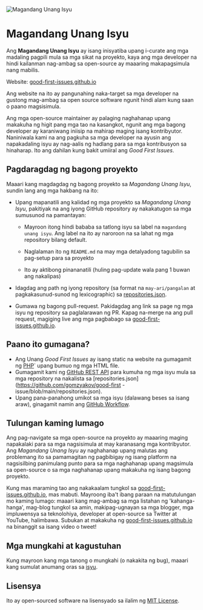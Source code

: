 ![Magandang Unang Isyu](./assets/github/social-preview.png)

# Magandang Unang Isyu

Ang **Magandang Unang Isyu** ay isang inisyatiba upang i-curate ang mga madaling pagpili mula sa mga sikat na proyekto, kaya ang mga developer na hindi kailanman nag-ambag sa open-source ay maaaring makapagsimula nang mabilis.

Website: [good-first-issues.github.io](https://good-first-issues.github.io)

Ang website na ito ay pangunahing naka-target sa mga developer na gustong mag-ambag sa open source software ngunit hindi alam kung saan o paano magsisimula.

Ang mga open-source maintainer ay palaging naghahanap upang makakuha ng higit pang mga tao na kasangkot, ngunit ang mga bagong developer ay karaniwang iniisip na mahirap maging isang kontribyutor. Naniniwala kami na ang pagkuha sa mga developer na ayusin ang napakadaling isyu ay nag-aalis ng hadlang para sa mga kontribusyon sa hinaharap. Ito ang dahilan kung bakit umiiral ang *Good First Issues*.

## Pagdaragdag ng bagong proyekto

Maaari kang magdagdag ng bagong proyekto sa *Magandang Unang Isyu*, sundin lang ang mga hakbang na ito:

- Upang mapanatili ang kalidad ng mga proyekto sa *Magandang Unang Isyu*, pakitiyak na ang iyong GitHub repository ay nakakatugon sa mga sumusunod na pamantayan:

     - Mayroon itong hindi bababa sa tatlong isyu sa label na `magandang unang isyu`. Ang label na ito ay naroroon na sa lahat ng mga repository bilang default.

     - Naglalaman ito ng `README.md` na may mga detalyadong tagubilin sa pag-setup para sa proyekto

     - Ito ay aktibong pinananatili (huling pag-update wala pang 1 buwan ang nakalipas)

- Idagdag ang path ng iyong repository (sa format na `may-ari/pangalan` at pagkakasunud-sunod ng lexicographic) sa [repositories.json](https://github.com/gomzyakov/good-first-issue/blob/main/repositories.json).

- Gumawa ng bagong pull-request. Pakidagdag ang link sa page ng mga isyu ng repository sa paglalarawan ng PR. Kapag na-merge na ang pull request, magiging live ang mga pagbabago sa [good-first-issues.github.io](https://good-first-issues.github.io).

## Paano ito gumagana?

- Ang Unang *Good First Issues* ay isang static na website na gumagamit ng [PHP](https://www.php.net)` upang bumuo ng mga HTML file.
- Gumagamit kami ng [GitHub REST API](https://docs.github.com/en/rest) para kumuha ng mga isyu mula sa mga repository na nakalista sa [repositories.json](https://github.com/gomzyakov/good-first -issue/blob/main/repositories.json).
- Upang pana-panahong umikot sa mga isyu (dalawang beses sa isang araw), ginagamit namin ang [GitHub Workflow](https://docs.github.com/en/actions/using-workflows).

## Tulungan kaming lumago

Ang pag-navigate sa mga open-source na proyekto ay maaaring maging napakalaki para sa mga nagsisimula at may karanasang mga kontribyutor. Ang *Magandang Unang Isyu* ay naghahanap upang malutas ang problemang ito sa pamamagitan ng pagbibigay ng isang platform na nagsisilbing panimulang punto para sa mga naghahanap upang magsimula sa open-source o sa mga naghahanap upang makakuha ng isang bagong proyekto.

Kung mas maraming tao ang nakakaalam tungkol sa [good-first-issues.github.io](https://good-first-issues.github.io), mas mabuti. Mayroong iba't ibang paraan na matutulungan mo kaming lumago: maaari kang mag-ambag sa mga listahan ng 'kahanga-hanga', mag-blog tungkol sa amin, makipag-ugnayan sa mga blogger, mga impluwensya sa teknolohiya, developer at open-source sa Twitter at YouTube, halimbawa. Subukan at makakuha ng [good-first-issues.github.io](https://good-first-issues.github.io) na binanggit sa isang video o tweet!

## Mga mungkahi at kagustuhan

Kung mayroon kang mga tanong o mungkahi (o nakakita ng bug), maaari kang sumulat anumang oras sa [isyu](https://github.com/good-first-issues/good-first-issues.github.io/issues).

## Lisensya

Ito ay open-sourced software na lisensyado sa ilalim ng [MIT License](https://github.com/good-first-issues/good-first-issues.github.io/blob/main/LICENSE).